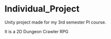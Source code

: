 # Individual_Project
Unity project made for my 3rd semester PI course.

It is a 2D Dungeon Crawler RPG
